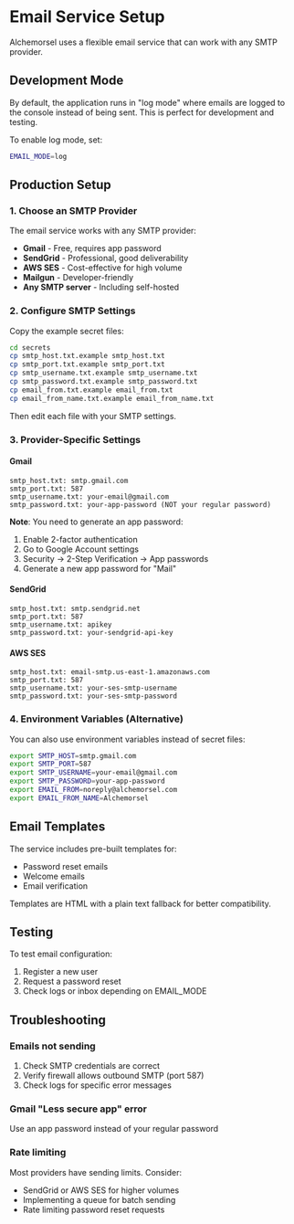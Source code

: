 # Email Service Setup

Alchemorsel uses a flexible email service that can work with any SMTP provider.

## Development Mode

By default, the application runs in "log mode" where emails are logged to the console instead of being sent. This is perfect for development and testing.

To enable log mode, set:
```bash
EMAIL_MODE=log
```

## Production Setup

### 1. Choose an SMTP Provider

The email service works with any SMTP provider:

- **Gmail** - Free, requires app password
- **SendGrid** - Professional, good deliverability
- **AWS SES** - Cost-effective for high volume
- **Mailgun** - Developer-friendly
- **Any SMTP server** - Including self-hosted

### 2. Configure SMTP Settings

Copy the example secret files:
```bash
cd secrets
cp smtp_host.txt.example smtp_host.txt
cp smtp_port.txt.example smtp_port.txt
cp smtp_username.txt.example smtp_username.txt
cp smtp_password.txt.example smtp_password.txt
cp email_from.txt.example email_from.txt
cp email_from_name.txt.example email_from_name.txt
```

Then edit each file with your SMTP settings.

### 3. Provider-Specific Settings

#### Gmail
```
smtp_host.txt: smtp.gmail.com
smtp_port.txt: 587
smtp_username.txt: your-email@gmail.com
smtp_password.txt: your-app-password (NOT your regular password)
```

**Note**: You need to generate an app password:
1. Enable 2-factor authentication
2. Go to Google Account settings
3. Security → 2-Step Verification → App passwords
4. Generate a new app password for "Mail"

#### SendGrid
```
smtp_host.txt: smtp.sendgrid.net
smtp_port.txt: 587
smtp_username.txt: apikey
smtp_password.txt: your-sendgrid-api-key
```

#### AWS SES
```
smtp_host.txt: email-smtp.us-east-1.amazonaws.com
smtp_port.txt: 587
smtp_username.txt: your-ses-smtp-username
smtp_password.txt: your-ses-smtp-password
```

### 4. Environment Variables (Alternative)

You can also use environment variables instead of secret files:
```bash
export SMTP_HOST=smtp.gmail.com
export SMTP_PORT=587
export SMTP_USERNAME=your-email@gmail.com
export SMTP_PASSWORD=your-app-password
export EMAIL_FROM=noreply@alchemorsel.com
export EMAIL_FROM_NAME=Alchemorsel
```

## Email Templates

The service includes pre-built templates for:
- Password reset emails
- Welcome emails
- Email verification

Templates are HTML with a plain text fallback for better compatibility.

## Testing

To test email configuration:
1. Register a new user
2. Request a password reset
3. Check logs or inbox depending on EMAIL_MODE

## Troubleshooting

### Emails not sending
1. Check SMTP credentials are correct
2. Verify firewall allows outbound SMTP (port 587)
3. Check logs for specific error messages

### Gmail "Less secure app" error
Use an app password instead of your regular password

### Rate limiting
Most providers have sending limits. Consider:
- SendGrid or AWS SES for higher volumes
- Implementing a queue for batch sending
- Rate limiting password reset requests